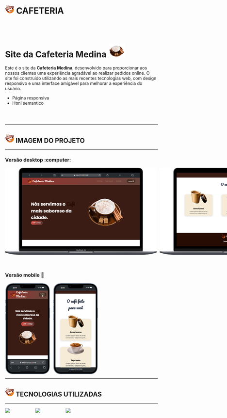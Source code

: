 <h1> <img src="https://github.com/Primedina/CAFETERIA/blob/main/assets/logo-cafe.png?raw=true" width=30px> CAFETERIA </h1>
<br>
<br>

# Site da Cafeteria Medina <img src="https://github.com/Primedina/CAFETERIA/blob/main/assets/cafe-2.png?raw=true" width="55">

Este é o site da **Cafeteria Medina**, desenvolvido para proporcionar aos nossos clientes uma experiência agradável ao realizar pedidos online.
O site foi construído utilizando as mais recentes tecnologias web, com design responsivo e uma interface amigável para melhorar a experiência do usuário.



+ Página responsiva
+ Html semantico

<br>
<br>

---

<h2> <img src="https://github.com/Primedina/CAFETERIA/blob/main/assets/logo-cafe.png?raw=true" width=30px> IMAGEM DO PROJETO</h2>

---

<h3>Versão desktop  :computer: </h3>

<div style="display: flex;">
  <img src="https://github.com/Primedina/CAFETERIA/blob/main/assets/Macbook-Air-127.0.0.1.png?raw=true" style="margin-right: 10px;" width="500">
  <img src="https://github.com/Primedina/CAFETERIA/blob/main/assets/Macbook-Air-127.0.0.1%20(1).png?raw=true" alt="Imagem 2" width="500">
</div>
<br>
<br>

<h3>Versão mobile  &#x1F4F1 </h3>

<div style="display: flex;">
  <img src="https://github.com/Primedina/CAFETERIA/blob/main/assets/iPhone-13-PRO-127.0.0.1.png?raw=true"  style="margin-right: 10px;" height=300 >
  <img src="https://github.com/Primedina/CAFETERIA/blob/main/assets/iPhone-13-PRO-127.0.0.1%20(1).png?raw=true" alt="Imagem 2" height=300 >
</div>


---

<h2><img src="https://github.com/Primedina/CAFETERIA/blob/main/assets/logo-cafe.png?raw=true" width=30px> TECNOLOGIAS UTILIZADAS</h2>

---


<div style="display: flex;" >
<img src="https://simpleicons.org/icons/css.svg"  width="100">
<img src="https://simpleicons.org/icons/javascript.svg"  width="100">
<img src="https://simpleicons.org/icons/html5.svg" width="100">

</div>
